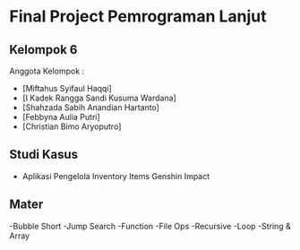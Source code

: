 # Final Project Pemrograman Lanjut
## Kelompok 6
Anggota Kelompok :
- [Miftahus Syifaul Haqqi]
- [I Kadek Rangga Sandi Kusuma Wardana]
- [Shahzada Sabih Anandian Hartanto]
- [Febbyna Aulia Putri]
- [Christian Bimo Aryoputro]

## Studi Kasus
- Aplikasi Pengelola Inventory Items Genshin Impact

## Mater
-Bubble Short
-Jump Search
-Function
-File Ops
-Recursive
-Loop
-String & Array